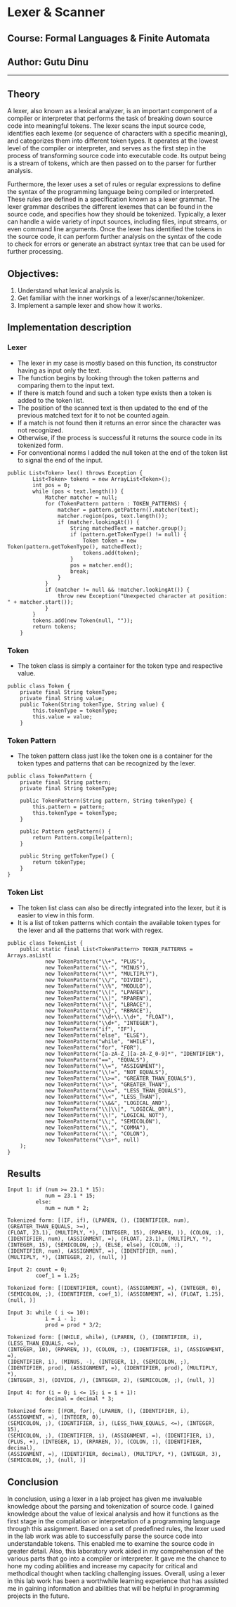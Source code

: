 #  Lexer & Scanner

## Course: Formal Languages & Finite Automata
## Author: Gutu Dinu

---

## Theory

A lexer, also known as a lexical analyzer, 
is an important component of a compiler or 
interpreter that performs the task of breaking down 
source code into meaningful tokens. The lexer scans the 
input source code, identifies each lexeme (or sequence of 
characters with a specific meaning), and categorizes them into 
different token types.
It operates at the lowest level of the 
compiler or interpreter, and serves as the first step 
in the process of transforming source code into executable code. 
Its output being is a stream of tokens, which are then 
passed on to the parser for further analysis.

Furthermore, the lexer uses a set of rules or regular expressions to 
define the syntax of the programming language being compiled 
or interpreted. These rules are defined in a specification known 
as a lexer grammar. The lexer grammar describes the different 
lexemes that can be found in the source code, and specifies how 
they should be tokenized.
Typically, a lexer can handle a wide variety of input sources, 
including files, input streams, or even command line arguments. 
Once the lexer has identified the tokens in the source code, 
it can perform further analysis on the syntax of the code to
check for errors or generate an abstract syntax tree that can be 
used for further processing.

## Objectives:

1. Understand what lexical analysis is.
2. Get familiar with the inner workings of a lexer/scanner/tokenizer.
3. Implement a sample lexer and show how it works.

## Implementation description

### Lexer

* The lexer in my case is mostly based on this function, its constructor having as input only the text.
* The function begins by looking through the token patterns and comparing them to the input text.
* If there is match found and such a token type exists then a token is added to the token list.
* The position of the scanned text is then updated to the end of the previous matched text for it to not be counted again.
* If a match is not found then it returns an error since the character was not recognized.
* Otherwise, if the process is successful it returns the source code in its tokenized form.
* For conventional norms I added the null token at the end of the token list to signal the end of the input.

```
public List<Token> lex() throws Exception {
        List<Token> tokens = new ArrayList<Token>();
        int pos = 0;
        while (pos < text.length()) {
            Matcher matcher = null;
            for (TokenPattern pattern : TOKEN_PATTERNS) {
                matcher = pattern.getPattern().matcher(text);
                matcher.region(pos, text.length());
                if (matcher.lookingAt()) {
                    String matchedText = matcher.group();
                    if (pattern.getTokenType() != null) {
                        Token token = new Token(pattern.getTokenType(), matchedText);
                        tokens.add(token);
                    }
                    pos = matcher.end();
                    break;
                }
            }
            if (matcher != null && !matcher.lookingAt()) {
                throw new Exception("Unexpected character at position: " + matcher.start());
            }
        }
        tokens.add(new Token(null, ""));
        return tokens;
    }
```


### Token

* The token class is simply a container for the token type and respective value.

```
public class Token {
    private final String tokenType;
    private final String value;
    public Token(String tokenType, String value) {
        this.tokenType = tokenType;
        this.value = value;
    }
```

### Token Pattern

* The token pattern class just like the token one is a container for the token 
types and patterns that can be recognized by the lexer.

```
public class TokenPattern {
    private final String pattern;
    private final String tokenType;

    public TokenPattern(String pattern, String tokenType) {
        this.pattern = pattern;
        this.tokenType = tokenType;
    }

    public Pattern getPattern() {
        return Pattern.compile(pattern);
    }

    public String getTokenType() {
        return tokenType;
    }
}
```

### Token List

* The token list class can also be directly integrated 
into the lexer, but it is easier to view in this form.
* It is a list of token patterns which contain the available 
token types for the lexer and all the patterns that work with regex.

```
public class TokenList {
    public static final List<TokenPattern> TOKEN_PATTERNS = Arrays.asList(
            new TokenPattern("\\+", "PLUS"),
            new TokenPattern("\\-", "MINUS"),
            new TokenPattern("\\*", "MULTIPLY"),
            new TokenPattern("\\/", "DIVIDE"),
            new TokenPattern("\\%", "MODULO"),
            new TokenPattern("\\(", "LPAREN"),
            new TokenPattern("\\)", "RPAREN"),
            new TokenPattern("\\{", "LBRACE"),
            new TokenPattern("\\}", "RBRACE"),
            new TokenPattern("\\d+\\.\\d+", "FLOAT"),
            new TokenPattern("\\d+", "INTEGER"),
            new TokenPattern("if", "IF"),
            new TokenPattern("else", "ELSE"),
            new TokenPattern("while", "WHILE"),
            new TokenPattern("for", "FOR"),
            new TokenPattern("[a-zA-Z_][a-zA-Z_0-9]*", "IDENTIFIER"),
            new TokenPattern("==", "EQUALS"),
            new TokenPattern("\\=", "ASSIGNMENT"),
            new TokenPattern("\\!=", "NOT_EQUALS"),
            new TokenPattern("\\>=", "GREATER_THAN_EQUALS"),
            new TokenPattern("\\>", "GREATER_THAN"),
            new TokenPattern("\\<=", "LESS_THAN_EQUALS"),
            new TokenPattern("\\<", "LESS_THAN"),
            new TokenPattern("\\&&", "LOGICAL_AND"),
            new TokenPattern("\\|\\|", "LOGICAL_OR"),
            new TokenPattern("\\!", "LOGICAL_NOT"),
            new TokenPattern("\\;", "SEMICOLON"),
            new TokenPattern("\\,", "COMMA"),
            new TokenPattern("\\:", "COLON"),
            new TokenPattern("\\s+", null)
    );
}
```

## Results
```
Input 1: if (num >= 23.1 * 15): 
            num = 23.1 * 15; 
         else: 
            num = num * 2; 
            
Tokenized form: [(IF, if), (LPAREN, (), (IDENTIFIER, num), (GREATER_THAN_EQUALS, >=), 
(FLOAT, 23.1), (MULTIPLY, *), (INTEGER, 15), (RPAREN, )), (COLON, :), 
(IDENTIFIER, num), (ASSIGNMENT, =), (FLOAT, 23.1), (MULTIPLY, *), 
(INTEGER, 15), (SEMICOLON, ;), (ELSE, else), (COLON, :), 
(IDENTIFIER, num), (ASSIGNMENT, =), (IDENTIFIER, num), 
(MULTIPLY, *), (INTEGER, 2), (null, )]

Input 2: count = 0; 
         coef_1 = 1.25; 
         
Tokenized form: [(IDENTIFIER, count), (ASSIGNMENT, =), (INTEGER, 0), 
(SEMICOLON, ;), (IDENTIFIER, coef_1), (ASSIGNMENT, =), (FLOAT, 1.25), 
(null, )]

Input 3: while ( i <= 10): 
            i = i - 1; 
            prod = prod * 3/2; 
            
Tokenized form: [(WHILE, while), (LPAREN, (), (IDENTIFIER, i), (LESS_THAN_EQUALS, <=), 
(INTEGER, 10), (RPAREN, )), (COLON, :), (IDENTIFIER, i), (ASSIGNMENT, =), 
(IDENTIFIER, i), (MINUS, -), (INTEGER, 1), (SEMICOLON, ;), 
(IDENTIFIER, prod), (ASSIGNMENT, =), (IDENTIFIER, prod), (MULTIPLY, *), 
(INTEGER, 3), (DIVIDE, /), (INTEGER, 2), (SEMICOLON, ;), (null, )]

Input 4: for (i = 0; i <= 15; i = i + 1): 
            decimal = decimal * 3;
             
Tokenized form: [(FOR, for), (LPAREN, (), (IDENTIFIER, i), (ASSIGNMENT, =), (INTEGER, 0), 
(SEMICOLON, ;), (IDENTIFIER, i), (LESS_THAN_EQUALS, <=), (INTEGER, 15), 
(SEMICOLON, ;), (IDENTIFIER, i), (ASSIGNMENT, =), (IDENTIFIER, i), 
(PLUS, +), (INTEGER, 1), (RPAREN, )), (COLON, :), (IDENTIFIER, decimal), 
(ASSIGNMENT, =), (IDENTIFIER, decimal), (MULTIPLY, *), (INTEGER, 3), 
(SEMICOLON, ;), (null, )]
```
## Conclusion

In conclusion, using a lexer in a lab project has given me 
invaluable knowledge about the parsing and tokenization of source code. 
I gained knowledge about the value of lexical 
analysis and how it functions as the first stage in the 
compilation or interpretation of a programming language 
through this assignment.
Based on a set of predefined rules, the lexer used in the 
lab work was able to successfully parse the source code into 
understandable tokens. This enabled me to examine the source 
code in greater detail.
Also, this laboratory work aided in my comprehension of the 
various parts that go into a compiler or interpreter.
It gave me the chance to hone my coding abilities and 
increase my capacity for critical and methodical thought when 
tackling challenging issues.
Overall, using a lexer in this lab work 
has been a worthwhile learning experience 
that has assisted me in gaining information and 
abilities that will be helpful in programming projects in the future. 